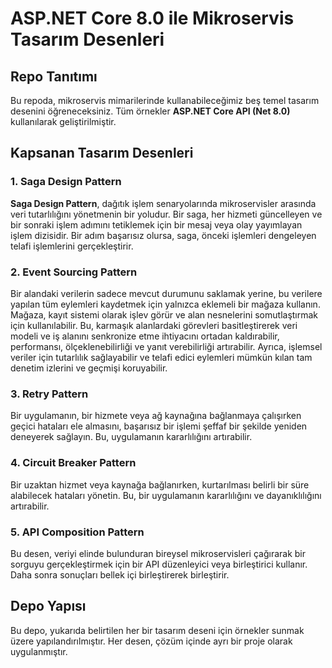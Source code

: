 # ASP.NET Core 8.0 ile Mikroservis Tasarım Desenleri

## Repo Tanıtımı

Bu repoda, mikroservis mimarilerinde kullanabileceğimiz beş temel tasarım desenini öğreneceksiniz. Tüm örnekler **ASP.NET Core API (Net 8.0)** kullanılarak geliştirilmiştir.

## Kapsanan Tasarım Desenleri

### 1. Saga Design Pattern

**Saga Design Pattern**, dağıtık işlem senaryolarında mikroservisler arasında veri tutarlılığını yönetmenin bir yoludur. Bir saga, her hizmeti güncelleyen ve bir sonraki işlem adımını tetiklemek için bir mesaj veya olay yayımlayan işlem dizisidir. Bir adım başarısız olursa, saga, önceki işlemleri dengeleyen telafi işlemlerini gerçekleştirir.

### 2. Event Sourcing Pattern

Bir alandaki verilerin sadece mevcut durumunu saklamak yerine, bu verilere yapılan tüm eylemleri kaydetmek için yalnızca eklemeli bir mağaza kullanın. Mağaza, kayıt sistemi olarak işlev görür ve alan nesnelerini somutlaştırmak için kullanılabilir. Bu, karmaşık alanlardaki görevleri basitleştirerek veri modeli ve iş alanını senkronize etme ihtiyacını ortadan kaldırabilir, performansı, ölçeklenebilirliği ve yanıt verebilirliği artırabilir. Ayrıca, işlemsel veriler için tutarlılık sağlayabilir ve telafi edici eylemleri mümkün kılan tam denetim izlerini ve geçmişi koruyabilir.

### 3. Retry Pattern

Bir uygulamanın, bir hizmete veya ağ kaynağına bağlanmaya çalışırken geçici hataları ele almasını, başarısız bir işlemi şeffaf bir şekilde yeniden deneyerek sağlayın. Bu, uygulamanın kararlılığını artırabilir.

### 4. Circuit Breaker Pattern

Bir uzaktan hizmet veya kaynağa bağlanırken, kurtarılması belirli bir süre alabilecek hataları yönetin. Bu, bir uygulamanın kararlılığını ve dayanıklılığını artırabilir.

### 5. API Composition Pattern

Bu desen, veriyi elinde bulunduran bireysel mikroservisleri çağırarak bir sorguyu gerçekleştirmek için bir API düzenleyici veya birleştirici kullanır. Daha sonra sonuçları bellek içi birleştirerek birleştirir.

## Depo Yapısı

Bu depo, yukarıda belirtilen her bir tasarım deseni için örnekler sunmak üzere yapılandırılmıştır. Her desen, çözüm içinde ayrı bir proje olarak uygulanmıştır.

